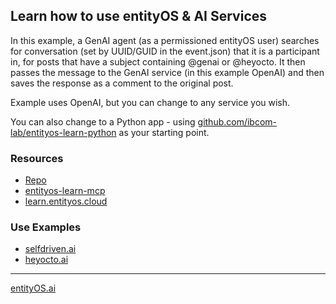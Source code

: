 ## Learn how to use entityOS & AI Services

In this example, a GenAI agent (as a permissioned entityOS user) searches for conversation (set by UUID/GUID in the event.json) that it is a participant in, for posts that have a subject containing @genai or @heyocto.  It then passes the message to the GenAI service (in this example OpenAI) and then saves the response as a comment to the original post.

Example uses OpenAI, but you can change to any service you wish.

You can also change to a Python app - using [github.com/ibcom-lab/entityos-learn-python](https://github.com/ibcom-lab/entityos-learn-python) as your starting point.

### Resources
- [Repo](https://github.com/ibcom-lab/entityos-learn-ai)
- [entityos-learn-mcp](https://github.com/ibcom-lab/entityos-learn-mcp)
- [learn.entityos.cloud](https://learn.entityos.cloud)

### Use Examples
- [selfdriven.ai](https://selfdriven.ai)
- [heyocto.ai](https://heyocto.ai)

---
[entityOS.ai](https://entityos.ai)




